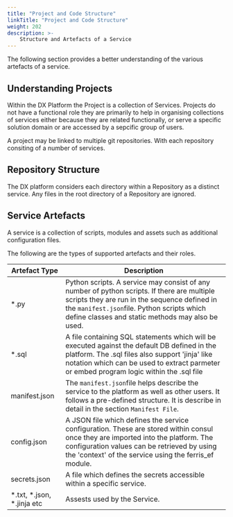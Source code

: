 ```yaml
---
title: "Project and Code Structure"
linkTitle: "Project and Code Structure"
weight: 202
description: >-
    Structure and Artefacts of a Service
---
```


The following section provides a better understanding of the various artefacts of a service.

## Understanding Projects

Within the DX Platform the Project is a collection of Services. Projects do not have a functional role they are
primarily to help in organising collections of services either because they are related functionally, or serve a
specific solution domain or are accessed by a sepcific group of users.

A project may be linked to multiple git repositories. With each repository consiting of a number of services.

## Repository Structure

The DX platform considers each directory within a Repository as a distinct service. Any files in the root directory of a
Repository are ignored.

## Service Artefacts

A service is a collection of scripts, modules and assets such as additional configuration files.

The following are the types of supported artefacts and their roles.

| Artefact Type              | Description                                                                                                                                                                                                                                    |
|----------------------------|------------------------------------------------------------------------------------------------------------------------------------------------------------------------------------------------------------------------------------------------|
| *.py                       | Python scripts. A service may consist of any number of python scripts. If there are multiple scripts they are run in the sequence defined in the `manifest.json`file. Python scripts which define classes and static methods may also be used. |
| *.sql                      | A file containing SQL statements which will be executed against the default DB defined in the platform. The .sql files also support 'jinja' like notation which can be used to extract parmeter or embed program logic within the .sql file    |
| manifest.json              | The `manifest.json`file helps describe the service to the platform as well as other users. It follows a pre-defined structure. It is describe in detail in the section `Manifest File`.                                                        |
| config.json                | A JSON file which defines the service configuration. These are stored within consul once they are imported into the platform. The configuration values can be retrieved by using the 'context' of the service using the ferris_ef module.      |
| secrets.json               | A file which defines the secrets accessible within a specific service.                                                                                                                                                                         |
| *.txt, *.json, *.jinja etc | Assests used by the Service.                                                                                                                                                                                                                   |